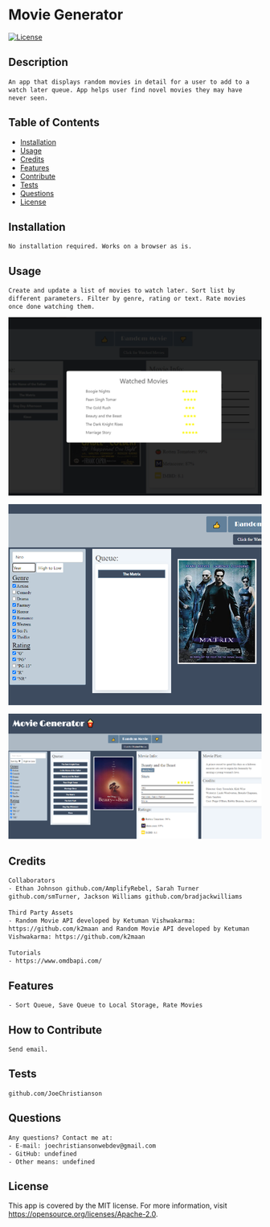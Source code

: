 # Movie Generator
  
[![License](https://img.shields.io/badge/License-MIT-yellow.svg)](https://opensource.org/licenses/Apache-2.0)
  
## Description
    An app that displays random movies in detail for a user to add to a watch later queue. App helps user find novel movies they may have never seen.
## Table of Contents

- [Installation](#installation)
- [Usage](#usage)
- [Credits](#credits)
- [Features](#features)
- [Contribute](#contribute)
- [Tests](#tests)
- [Questions](#questions)
- [License](#license)

## Installation

    No installation required. Works on a browser as is.

## Usage

    Create and update a list of movies to watch later. Sort list by different parameters. Filter by genre, rating or text. Rate movies once done watching them.

    
![Screenshot 0](https://github.com/AmplifyRebel/movie-generator/blob/main/assets/screenshots/screenshot.png "Screenshot")
        

![Screenshot 1](https://github.com/AmplifyRebel/movie-generator/blob/main/assets/screenshots/ss2.png "Screenshot")
        

![Screenshot 2](https://github.com/AmplifyRebel/movie-generator/blob/main/assets/screenshots/ss3.png "Screenshot")
        


## Credits

    Collaborators
    - Ethan Johnson github.com/AmplifyRebel, Sarah Turner github.com/smTurner, Jackson Williams github.com/bradjackwilliams

    Third Party Assets
    - Random Movie API developed by Ketuman Vishwakarma: https://github.com/k2maan and Random Movie API developed by Ketuman Vishwakarma: https://github.com/k2maan

    Tutorials
    - https://www.omdbapi.com/

## Features

    - Sort Queue, Save Queue to Local Storage, Rate Movies

## How to Contribute

    Send email.
  
## Tests

    github.com/JoeChristianson

## Questions

    Any questions? Contact me at:
    - E-mail: joechristiansonwebdev@gmail.com
    - GitHub: undefined
    - Other means: undefined


## License

This app is covered by the MIT license. For more information, visit https://opensource.org/licenses/Apache-2.0.

